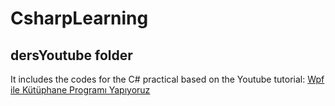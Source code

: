 # CsharpLearning
## dersYoutube folder 
It includes the codes for the C# practical based on the Youtube tutorial: [Wpf ile Kütüphane Programı Yapıyoruz](https://www.youtube.com/playlist?list=PLi_9f1-X3vit_29s30akNn93krXT3Yalm) 